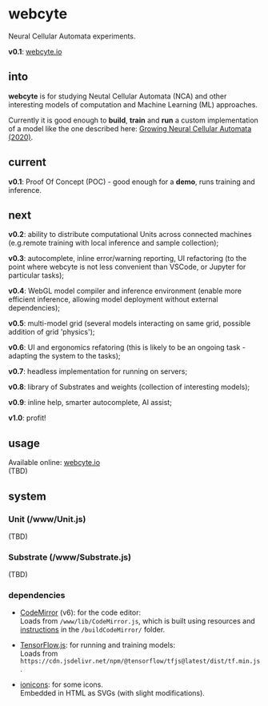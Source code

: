 # webcyte
Neural Cellular Automata experiments.

**v0.1**: [webcyte.io](https://webcyte.io)



## into

**webcyte** is for studying Neutal Cellular Automata (NCA) and other interesting models of computation and Machine Learning (ML) approaches.

Currently it is good enough to **build**, **train** and **run** a custom implementation of a model like the one described here: [Growing Neural Cellular Automata (2020)](https://distill.pub/2020/growing-ca/).  

## current
**v0.1**: Proof Of Concept (POC) - good enough for a **demo**, runs training and inference.  

## next
**v0.2**: ability to distribute computational Units across connected machines (e.g.remote training with local inference and sample collection);  

**v0.3**: autocomplete, inline error/warning reporting, UI refactoring (to the point where webcyte is not less convenient than VSCode, or Jupyter for particular tasks);  

**v0.4**: WebGL model compiler and inference environment (enable more efficient inference, allowing model deployment without external dependencies);  

**v0.5**: multi-model grid (several models interacting on same grid, possible addition of grid 'physics');  

**v0.6**: UI and ergonomics refatoring (this is likely to be an ongoing task - adapting the system to the tasks);  

**v0.7**: headless implementation for running on servers;  

**v0.8**: library of Substrates and weights (collection of interesting models);  

**v0.9**: inline help, smarter autocomplete, AI assist;  

**v1.0**: profit! 

        

## usage
Available online: [webcyte.io](https://webcyte.io)  
(TBD)


## system

### Unit (/www/Unit.js)
(TBD)

### Substrate (/www/Substrate.js)
(TBD)

### dependencies
- [CodeMirror](https://codemirror.net/) (v6): for the code editor:  
    Loads from `/www/lib/CodeMirror.js`, which is built using resources and [instructions](/buildCodeMirror/README.md) in the `/buildCodeMirror/` folder.

- [TensorFlow.js](https://www.tensorflow.org/js): for running and training models:  
    Loads from `https://cdn.jsdelivr.net/npm/@tensorflow/tfjs@latest/dist/tf.min.js`.

- [ionicons](https://github.com/ionic-team/ionicons): for some icons.  
    Embedded in HTML as SVGs (with slight modifications).
